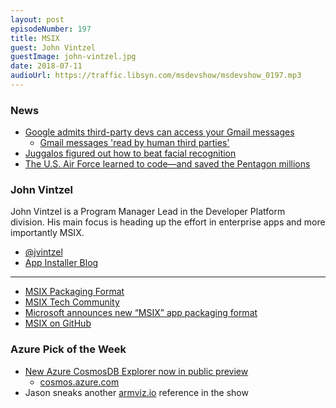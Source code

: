 ```yaml
---
layout: post
episodeNumber: 197
title: MSIX
guest: John Vintzel
guestImage: john-vintzel.jpg
date: 2018-07-11
audioUrl: https://traffic.libsyn.com/msdevshow/msdevshow_0197.mp3
--- 
```


### News

-   [Google admits third-party devs can access your Gmail messages](http://www.aadhu.com/google-admits-third-party-devs-can-access-your-gmail-messages/)
    -   [Gmail messages 'read by human third parties'](https://www.bbc.com/news/technology-44699263)
-   [Juggalos figured out how to beat facial recognition](https://theoutline.com/post/5172/juggalo-juggalette-facepaint-makeup-hack-beat-facial-recognition-technology)
-   [The U.S. Air Force learned to code—and saved the Pentagon millions](https://www.fastcompany.com/40588729/the-air-force-learned-to-code-and-saved-the-pentagon-millions)

### John Vintzel

John Vintzel is a Program Manager Lead in the Developer Platform division. His main focus is heading up the effort in enterprise apps and more importantly MSIX.

 - [@jvintzel](https://twitter.com/jvintzel)
 - [App Installer Blog](https://blogs.msdn.microsoft.com/appinstaller/)

------------------------------------------------------------

 - [MSIX Packaging Format](https://docs.microsoft.com/en-us/windows/uwp/whats-new/windows-docs-may-2018#msix-packaging-format)
 - [MSIX Tech Community](https://aka.ms/msixcommunity)
 - [Microsoft announces new “MSIX” app packaging format](https://mspoweruser.com/microsoft-announces-new-msix-app-packaging-format/)
 - [MSIX on GitHub](https://github.com/Microsoft/msix-packaging)

### Azure Pick of the Week

 - [New Azure CosmosDB Explorer now in public preview](https://azure.microsoft.com/en-us/blog/new-azure-cosmosdb-explorer-now-in-public-preview/)
    - [cosmos.azure.com](https://cosmos.azure.com/)
 - Jason sneaks another [armviz.io](http://armviz.io/) reference in the show
